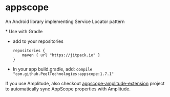 # appscope
An Android library implementing Service Locator pattern

​* Use with Gradle
* add to your repositories
    ```
    repositories {
        maven { url "https://jitpack.io" }
    }
    ```
* In your app build.gradle, add:  ```compile "com.github.PeelTechnologies:appscope:1.7.1"```

If you use Amplitude, also checkout [appscope-amplitude-extension](https://github.com/PeelTechnologies/appscope-amplitude-extension) project to automatically sync AppScope properties with Amplitude.
